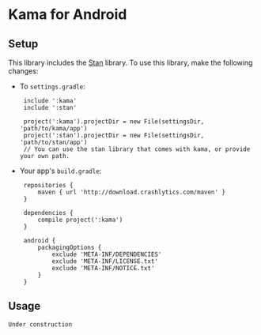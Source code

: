 Kama for Android
================

Setup
-----

This library includes the [Stan](https://bitbucket.org/Label305/stan-android) library.
To use this library, make the following changes:

 * To `settings.gradle`:

        include ':kama'
        include ':stan'

        project(':kama').projectDir = new File(settingsDir, 'path/to/kama/app')
        project(':stan').projectDir = new File(settingsDir, 'path/to/stan/app')
        // You can use the stan library that comes with kama, or provide your own path.

 * Your app's `build.gradle`:

        repositories {
            maven { url 'http://download.crashlytics.com/maven' }
        }

        dependencies {
            compile project(':kama')
        }

        android {
            packagingOptions {
                exclude 'META-INF/DEPENDENCIES'
                exclude 'META-INF/LICENSE.txt'
                exclude 'META-INF/NOTICE.txt'
            }
        }

Usage
-----
`Under construction`